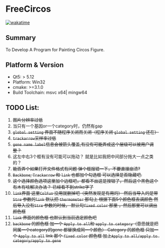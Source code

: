 # FreeCircos
[![wakatime](https://wakatime.com/badge/github/Zeffiretti/FreeCircos.svg)](https://wakatime.com/badge/github/Zeffiretti/FreeCircos)
## Summary
To Develop A Program for Painting Circos Figure.
## Platform & Version

- Qt5: > 5.12
- Platform: Win32
- cmake: >=3.1.0
- Build Toolchain: msvc x64| mingw64

## TODO List:
1. ~~图片分辨率过低~~
2. 当只有一个基因or一个category时，仍然有gap
3. ~~`global setting` 界面不随程序关闭而关闭（程序关闭 `global setting` 还在）~~
4. ~~`trackarrow`采样率过低~~
5. ~~`gene name label`信息会被箭头覆盖,有没有可能弄成这个层级可以被用户调整？~~
6. 这左中右3个框有没有可能可以拖动？ 就是比如我把中间部分拖大一点之类的？
7. ~~能否弄个如果打开文件格式有问题 弹个框报错一下，不要直接崩溃?~~
8. ~~`Backbone`, `Trackarrow` 和 `link` 也都加个勾选框 可以选择是否隐藏吧.~~
9. ~~这个选择颜色选项这里加个边框吧，都看不出这是按钮了，然后这个黑色这个有木有啥解决办法？ 已经看不到strike字了~~
10. ~~`link`界面 这里`ColFun` 没用就删掉吧（突然发现是有用的）
然后当导入的是带`Stre` 参数的`link`   默认把 `thermometer` 那勾上 根据下面5个颜色框去调颜色
然后导入没有`Stre` 参数的时候， 默认勾`fixed color` 那里  ，然后那里可以调出颜色框~~
11. ~~`link` 界面的颜色框 也默认到当前选定颜色吧~~
12. ~~`backbone` 的颜色框 加一个 `Apply to all`和 `apply to category`（意思就是把同属一个category的gene 都替换成同一个颜色）
    Category 的颜色框 只加一个 `Apply to all`~~ 
    ~~link  那个 `fixed color` 颜色框 加上`Apply to all/apply to category/apply to gene`~~